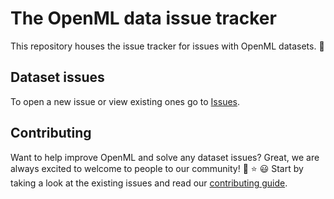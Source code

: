 # The OpenML data issue tracker

This repository houses the issue tracker for issues with OpenML datasets. :european_post_office:


## Dataset issues
To open a new issue or view existing ones go to [Issues](https://github.com/openml/openml-data/issues).

## Contributing
Want to help improve OpenML and solve any dataset issues? Great, we are always
excited to welcome to people to our community! :clap: :star: :smiley:
Start by taking a look at the existing issues and read our [contributing
guide](https://github.com/openml/OpenML/blob/develop/CONTRIBUTING.md).

